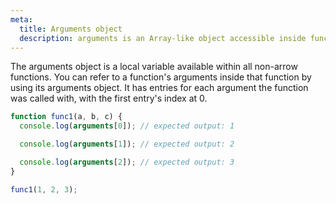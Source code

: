 ```yaml
---
meta:
  title: Arguments object
  description: arguments is an Array-like object accessible inside functions that contains the values of the arguments passed to that function.
---
```


The arguments object is a local variable available within all non-arrow functions. You can refer to a function's arguments inside that function by using its arguments object. It has entries for each argument the function was called with, with the first entry's index at 0.

```javascript
function func1(a, b, c) {
  console.log(arguments[0]); // expected output: 1

  console.log(arguments[1]); // expected output: 2

  console.log(arguments[2]); // expected output: 3
}

func1(1, 2, 3);
```
